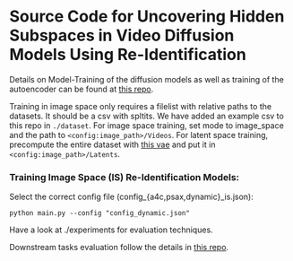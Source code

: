 # Source Code for Uncovering Hidden Subspaces in Video Diffusion Models Using Re-Identification 

Details on Model-Training of the diffusion models as well as training of the autoencoder can be found at [this repo](https://github.com/HReynaud/EchoNet-Synthetic). 

Training in image space only requires a filelist with relative paths to the datasets. It should be a csv with spltits. We have added an example csv to this repo in `./dataset`. 
For image space training, set mode to image_space and the path to `<config:image_path>/Videos`. 
For latent space training, precompute the entire dataset with [this vae](https://github.com/HReynaud/EchoNet-Synthetic?tab=readme-ov-file) and put it in `<config:image_path>/Latents`.


### Training Image Space (IS) Re-Identification Models: 

Select the correct config file (config_{a4c,psax,dynamic}_is.json): 
    
    python main.py --config "config_dynamic.json"

Have a look at ./experiments for evaluation techniques. 

Downstream tasks evaluation follow the details in [this repo](https://github.com/HReynaud/echonet).
